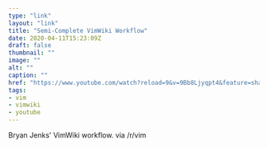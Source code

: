 ```yaml
---
type: "link"
layout: "link"
title: "Semi-Complete VimWiki Workflow"
date: 2020-04-11T15:23:09Z
draft: false
thumbnail: ""
image: ""
alt: ""
caption: ""
href: "https://www.youtube.com/watch?reload=9&v=9Bb8Ljyqpt4&feature=share"
tags:
- vim
- vimwiki
- youtube
---
```


Bryan Jenks' VimWiki workflow. via /r/vim
